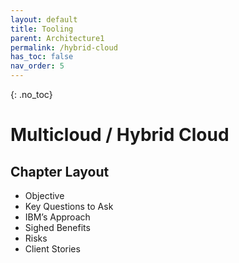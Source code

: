 ```yaml
---
layout: default
title: Tooling
parent: Architecture1
permalink: /hybrid-cloud
has_toc: false
nav_order: 5
---
```

<!-- To change parent to Architecture when content is completed -->


{: .no_toc}
# Multicloud / Hybrid Cloud


## Chapter Layout
-    Objective
-    Key Questions to Ask
-    IBM’s Approach
-    Sighed Benefits 
-    Risks
-    Client Stories